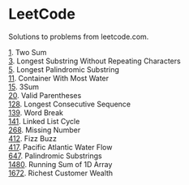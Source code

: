 # LeetCode
Solutions to problems from leetcode.com.

[1](1). Two Sum  
[3](3). Longest Substring Without Repeating Characters  
[5](5). Longest Palindromic Substring  
[11](11). Container With Most Water  
[15](15). 3Sum  
[20](20). Valid Parentheses    
[128](128). Longest Consecutive Sequence  
[139](139). Word Break  
[141](141). Linked List Cycle  
[268](268). Missing Number  
[412](412). Fizz Buzz  
[417](417). Pacific Atlantic Water Flow  
[647](647). Palindromic Substrings  
[1480](1480). Running Sum of 1D Array  
[1672](1672). Richest Customer Wealth  